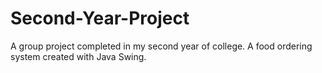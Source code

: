 # Second-Year-Project
A group project completed in my second year of college. A food ordering system created with Java Swing.
